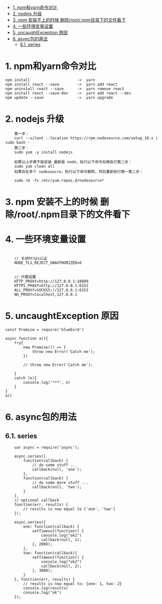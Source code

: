 

- [1. npm和yarn命令对比](#1-npm和yarn命令对比)
- [2. nodejs 升级](#2-nodejs-升级)
- [3. npm 安装不上的时候 删除/root/.npm目录下的文件看下](#3-npm-安装不上的时候-删除rootnpm目录下的文件看下)
- [4. 一些环境变量设置](#4-一些环境变量设置)
- [5. uncaughtException 原因](#5-uncaughtexception-原因)
- [6. async包的用法](#6-async包的用法)
  - [6.1. series](#61-series)


# 1. npm和yarn命令对比
```
npm install						->  yarn
npm install react --save		->  yarn add react
npm uninstall react --save		->  yarn remove react
npm install react --save-dev	->  yarn add react --dev
npm update --save				->  yarn upgrade
```


# 2. nodejs 升级
```
    第一步：
    curl --silent --location https://rpm.nodesource.com/setup_10.x | sudo bash -
    第二步：
    sudo yum -y install nodejs

    如果以上步骤不能安装 最新版 node，执行以下命令后再执行第二步：
    sudo yum clean all
    如果存在多个 nodesoucre，执行以下命令删除，然后重新执行第一第二步：

    sudo rm -fv /etc/yum.repos.d/nodesource*
```


# 3. npm 安装不上的时候 删除/root/.npm目录下的文件看下


# 4. 一些环境变量设置
```

    // 关闭https认证
    NODE_TLS_REJECT_UNAUTHORIZED=0


    // 代理设置
    HTTP_PROXY=http://127.0.0.1:10809
    HTTPS_PROXY=http://127.0.0.1:6152
    ALL_PROXY=SOCKS5://127.0.0.1:6153
    NO_PROXY=localhost,127.0.0.1
```


# 5. uncaughtException 原因
```
const Promise = require('bluebird')

async function a(){
	try{
		new Promise(() => {
			throw new Error('Catch me');
		})

		// throw new Error('Catch me');

	}
	catch (e){
		console.log('***', e)
	}
}
a()

```


# 6. async包的用法
## 6.1. series 
```
    var async = require('async');

    async.series([
        function(callback) {
            // do some stuff ...
            callback(null, 'one');
        },
        function(callback) {
            // do some more stuff ...
            callback(null, 'two');
        }
    ],
    // optional callback
    function(err, results) {
        // results is now equal to ['one', 'two']
    });

    async.series({
        one: function(callback) {
            setTimeout(function() {
                console.log("ok1")
                callback(null, 1);
            }, 2000);
        },
        two: function(callback){
            setTimeout(function() {
                console.log("ok2")
                callback(null, 2);
            }, 3000);
        }
    }, function(err, results) {
        // results is now equal to: {one: 1, two: 2}
        console.log(results)
        console.log("ok")
    });
```
